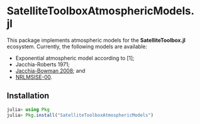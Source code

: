 SatelliteToolboxAtmosphericModels.jl
====================================

This package implements atmospheric models for the **SatelliteToolbox.jl** ecosystem.
Currently, the following models are available:

- Exponential atmospheric model according to [1];
- Jacchia-Roberts 1971;
- [Jacchia-Bowman 2008](http://sol.spacenvironment.net/jb2008/); and
- [NRLMSISE-00](https://ccmc.gsfc.nasa.gov/modelweb/models/nrlmsise00.php).

## Installation

```julia
julia> using Pkg
julia> Pkg.install("SatelliteToolboxAtmosphericModels")
```


